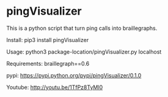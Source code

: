pingVisualizer
=============================
This is a python  script that turn ping calls
into braillegraphs. 


Install:
pip3 install pingVisualizer 


Usage:
python3 package-location/pingVisualizer.py localhost 


Requirements:
braillegraph==0.6 


pypi: https://pypi.python.org/pypi/pingVisualizer/0.1.0 


Youtube: http://youtu.be/1TfPz8TyMl0 
